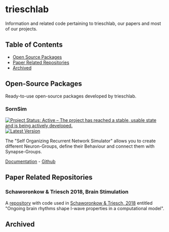 # trieschlab

Information and related code pertaining to trieschlab, our papers and most of our projects.

## Table of Contents

- [Open Source Packages](#open-source-packages)
- [Paper Related Repositories](#paper-related-repositories)
- [Archived](#archived)

## Open-Source Packages

Ready-to-use open-source packages developed by trieschlab. 

### SornSim
[![Project Status: Active – The project has reached a stable, usable state and is being actively developed.](http://www.repostatus.org/badges/latest/active.svg)](http://www.repostatus.org/#active)
[![Latest Version](https://img.shields.io/badge/pypi-v0.1.0-blue)](https://pypi.org/project/SORNSim/)

The "Self Organizing Recurrent Network Simulator" allows you to create different Neuron-Groups, define their Behaviour and connect them with Synapse-Groups.

[Documentation](https://github.com/trieschlab/Self-Organizing-Recurrent-Network-Simulator) - [Github](https://github.com/trieschlab/Self-Organizing-Recurrent-Network-Simulator)

## Paper Related Repositories

### Schaworonkow & Triesch 2018, Brain Stimulation

A [repository](https://github.com/trieschlab/tms_model) with code used in [Schaworonkow & Triesch, 2018](https://doi.org/10.1016/j.brs.2018.03.010) entitled "Ongoing brain rhythms shape I-wave properties in a computational model".

## Archived
